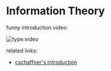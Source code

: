 # Information Theory

funny introduction video:

![type:video](https://youtube.com/embed/v68zYyaEmEA)

related links:

- [cschaffner's introduction](https://github.com/cschaffner/InformationTheory/blob/master/Script/InfTheory3.pdf)
